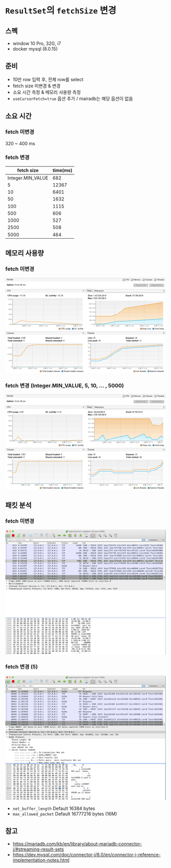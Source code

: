# `ResultSet`의 `fetchSize` 변경

## 스펙

- window 10 Pro, 32G, i7
- docker mysql (8.0.15)


## 준비

- 10만 row 입력 후, 전체 row를 select 
- fetch size 미변경 & 변경
- 소요 시간 측정 & 메모리 사용량 측정
- `useCursorFetch=true` 옵션 추가 / mairadb는 해당 옵션이 없음


## 소요 시간

### fetch 미변경

320 ~ 400 ms

### fetch 변경

| fetch size | time(ms) |
|------------|----------|
| Integer.MIN_VALUE | 682 |
| 5 | 12367 |
| 10 | 6401 |
| 50 | 1632 |
| 100 | 1115 |
| 500 | 606 |
| 1000 | 527 |
| 2500 | 508 |
| 5000 | 464 |


## 메모리 사용량

### fetch 미변경

![alt img](img/no-fetch-by-visualvm.png)

### fetch 변경 (Integer.MIN_VALUE, 5, 10, ... , 5000)

![alt img](img/fetch-by-visualvm.png)


## 패킷 분석

### fetch 미변경

![alt img](img/no-fetch-by-wireshark.png)

### fetch 변경 (5)

![alt img](img/fetch-5-by-wireshark.png)

- `net_buffer_length` Default 16384 bytes
- `max_allowed_packet` Default 16777216 bytes (16M)


## 참고

- https://mariadb.com/kb/en/library/about-mariadb-connector-j/#streaming-result-sets
- https://dev.mysql.com/doc/connector-j/8.0/en/connector-j-reference-implementation-notes.html